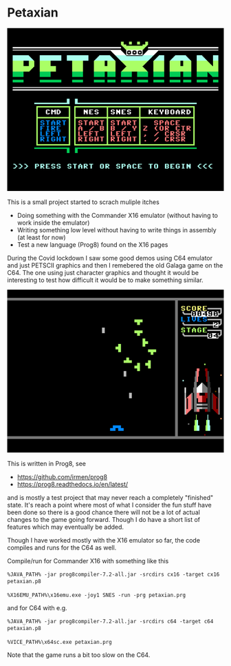 # Petaxian

![Start](screens/start.png)

This is a small project started to scrach muliple itches

- Doing something with the Commander X16 emulator (without having to work inside the emulator)
- Writing something low level without having to write things in assembly (at least for now)
- Test a new language (Prog8) found on the X16 pages

During the Covid lockdown I saw some good demos using C64 emulator and just PETSCII graphics and then
I remebered the old Galaga game on the C64. The one using just character graphics and thought
it would be interesting to test how difficult it would be to make something similar.

![Start](screens/in_game.png)

This is written in Prog8, see

- https://github.com/irmen/prog8
- https://prog8.readthedocs.io/en/latest/

and is mostly a test project that may never reach a completely "finished" state. It's reach
a point where most of what I consider the fun stuff have been done so there is a good chance there
will not be a lot of actual changes to the game going forward. Though I do have a short list of 
features which may eventually be added.

Though I have worked mostly with the X16 emulator so far, the code compiles and runs for the C64
as well.

Compile/run for Commander X16 with something like this
```
%JAVA_PATH% -jar prog8compiler-7.2-all.jar -srcdirs cx16 -target cx16 petaxian.p8

%X16EMU_PATH%\x16emu.exe -joy1 SNES -run -prg petaxian.prg
```
and for C64 with e.g.
```
%JAVA_PATH% -jar prog8compiler-7.2-all.jar -srcdirs c64 -target c64 petaxian.p8

%VICE_PATH%\x64sc.exe petaxian.prg
```

Note that the game runs a bit too slow on the C64.
